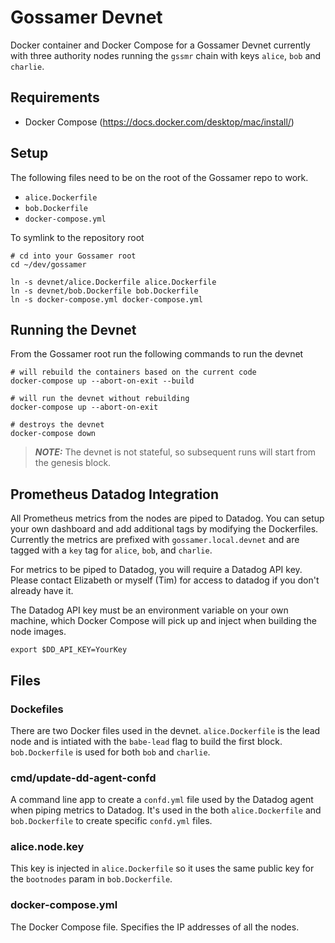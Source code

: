 # Gossamer Devnet

Docker container and Docker Compose for a Gossamer Devnet currently with three authority nodes running the `gssmr` chain with keys `alice`, `bob` and `charlie`.

## Requirements

- Docker Compose (https://docs.docker.com/desktop/mac/install/)

## Setup

The following files need to be on the root of the Gossamer repo to work.
- `alice.Dockerfile`
- `bob.Dockerfile`
- `docker-compose.yml`

To symlink to the repository root
```
# cd into your Gossamer root
cd ~/dev/gossamer

ln -s devnet/alice.Dockerfile alice.Dockerfile
ln -s devnet/bob.Dockerfile bob.Dockerfile
ln -s docker-compose.yml docker-compose.yml
```

## Running the Devnet

From the Gossamer root run the following commands to run the devnet

```
# will rebuild the containers based on the current code
docker-compose up --abort-on-exit --build 

# will run the devnet without rebuilding
docker-compose up --abort-on-exit

# destroys the devnet
docker-compose down
```

> **_NOTE:_**  The devnet is not stateful, so subsequent runs will start from the genesis block.

## Prometheus Datadog Integration

All Prometheus metrics from the nodes are piped to Datadog.  You can setup your own dashboard and add additional tags by modifying the Dockerfiles.  Currently the metrics are prefixed with `gossamer.local.devnet` and are tagged with a `key` tag for `alice`, `bob`, and `charlie`.

For metrics to be piped to Datadog, you will require a Datadog API key.  Please contact Elizabeth or myself (Tim) for access to datadog if you don't already have it.

The Datadog API key must be an environment variable on your own machine, which Docker Compose will pick up and inject when building the node images.

```
export $DD_API_KEY=YourKey
```

## Files

### Dockefiles

There are two Docker files used in the devnet.  `alice.Dockerfile` is the lead node and is intiated with the `babe-lead` flag to build the first block.  `bob.Dockerfile` is used for both `bob` and `charlie`.

### cmd/update-dd-agent-confd

A command line app to create a `confd.yml` file used by the Datadog agent when piping metrics to Datadog.  It's used in the both `alice.Dockerfile` and `bob.Dockerfile` to create specific `confd.yml` files.

### alice.node.key

This key is injected in `alice.Dockerfile` so it uses the same public key for the `bootnodes` param in `bob.Dockerfile`. 

### docker-compose.yml

The Docker Compose file.  Specifies the IP addresses of all the nodes.  